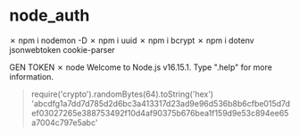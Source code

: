 # node_auth

✗ npm i nodemon -D
✗ npm i uuid
✗ npm i bcrypt
✗ npm i dotenv jsonwebtoken cookie-parser

GEN TOKEN
✗ node
Welcome to Node.js v16.15.1.
Type ".help" for more information.

> require('crypto').randomBytes(64).toString('hex')
> 'abcdfg1a7dd7d785d2d6bc3a413317d23ad9e96d536b8b6cfbe015d7def03027265e388753492f10d4af90375b676bea1f159d9e53c894ee65a7004c797e5abc'
